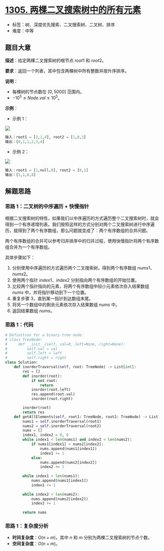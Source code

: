 # [1305. 两棵二叉搜索树中的所有元素](https://leetcode.cn/problems/all-elements-in-two-binary-search-trees/)

- 标签：树、深度优先搜索、二叉搜索树、二叉树、排序
- 难度：中等

## 题目大意

**描述**：给定两棵二叉搜索树的根节点 $root1$ 和 $root2$。

**要求**：返回一个列表，其中包含两棵树中所有整数并按升序排序。

**说明**：

- 每棵树的节点数在 $[0, 5000]$ 范围内。
- $-10^5 \le Node.val \le 10^5$。

**示例**：

- 示例 1：

![](https://assets.leetcode-cn.com/aliyun-lc-upload/uploads/2019/12/29/q2-e1.png)

```python
输入：root1 = [2,1,4], root2 = [1,0,3]
输出：[0,1,1,2,3,4]
```

- 示例 2：

![](https://assets.leetcode-cn.com/aliyun-lc-upload/uploads/2019/12/29/q2-e5-.png)

```python
输入：root1 = [1,null,8], root2 = [8,1]
输出：[1,1,8,8]
```

## 解题思路

### 思路 1：二叉树的中序遍历 + 快慢指针

根据二叉搜索树的特性，如果我们以中序遍历的方式遍历整个二叉搜索树时，就会得到一个有序递增列表。我们按照这样的方式分别对两个二叉搜索树进行中序遍历，就得到了两个有序数组，那么问题就变成了：两个有序数组的合并问题。

两个有序数组的合并可以参考归并排序中的归并过程，使用快慢指针将两个有序数组合并为一个有序数组。

具体步骤如下：

1. 分别使用中序遍历的方式遍历两个二叉搜索树，得到两个有序数组 $nums1$、$nums2$。
2. 使用两个指针 $index1$、$index2$ 分别指向两个有序数组的开始位置。
3. 比较两个指针指向的元素，将两个有序数组中较小元素依次存入结果数组 $nums$ 中，并将指针移动到下一个位置。
4. 重复步骤 $3$，直到某一指针到达数组末尾。
5. 将另一个数组中的剩余元素依次存入结果数组 $nums$ 中。
6. 返回结果数组 $nums$。

### 思路 1：代码

```python
# Definition for a binary tree node.
# class TreeNode:
#     def __init__(self, val=0, left=None, right=None):
#         self.val = val
#         self.left = left
#         self.right = right
class Solution:
    def inorderTraversal(self, root: TreeNode) -> List[int]:
        res = []
        def inorder(root):
            if not root:
                return
            inorder(root.left)
            res.append(root.val)
            inorder(root.right)

        inorder(root)
        return res
    def getAllElements(self, root1: TreeNode, root2: TreeNode) -> List[int]:
        nums1 = self.inorderTraversal(root1)
        nums2 = self.inorderTraversal(root2)
        nums = []
        index1, index2 = 0, 0
        while index1 < len(nums1) and index2 < len(nums2):
            if nums1[index1] < nums2[index2]:
                nums.append(nums1[index1])
                index1 += 1
            else:
                nums.append(nums2[index2])
                index2 += 1
        
        while index1 < len(nums1):
            nums.append(nums1[index1])
            index1 += 1
    
        while index2 < len(nums2):
            nums.append(nums2[index2])
            index2 += 1
        
        return nums
```

### 思路 1：复杂度分析

- **时间复杂度**：$O(n + m)$，其中 $n$ 和 $m$ 分别为两棵二叉搜索树的节点个数。
- **空间复杂度**：$O(n + m)$。
